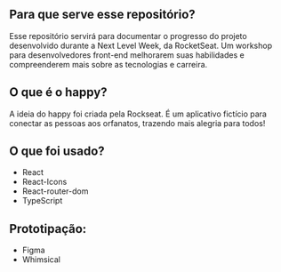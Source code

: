 ## Para que serve esse repositório?

Esse repositório servirá para documentar o progresso do projeto desenvolvido durante a Next Level Week, da RocketSeat. Um workshop para desenvolvedores front-end melhorarem suas habilidades e compreenderem mais sobre as tecnologias e carreira.

## O que é o happy?

A ideia do happy foi criada pela Rockseat. É um aplicativo fictício para conectar as pessoas aos orfanatos, trazendo mais alegria para todos!

## O que foi usado?

- React
- React-Icons
- React-router-dom
- TypeScript

## Prototipação:

- Figma
- Whimsical
